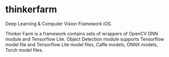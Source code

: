 # thinkerfarm
Deep Learning &amp; Computer Vision Framework iOS.

Thinker Farm is a framework contains sets of wrappers of OpenCV DNN module and Tensorflow Lite. Object Detection module supports Tensorflow model file and Tensorflow Lite model files, Caffe models, ONNX models, Torch model files. 
